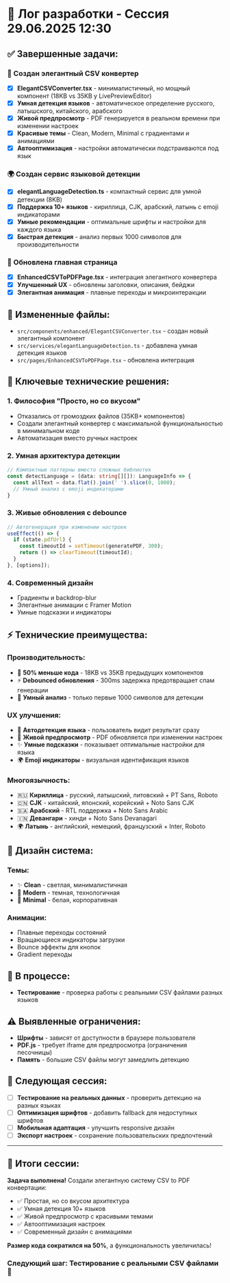 # 📝 Лог разработки - Сессия 29.06.2025 12:30

## ✅ Завершенные задачи:

### 🎨 Создан элегантный CSV конвертер 
- [x] **ElegantCSVConverter.tsx** - минималистичный, но мощный компонент (18KB vs 35KB у LivePreviewEditor)
- [x] **Умная детекция языков** - автоматическое определение русского, латышского, китайского, арабского
- [x] **Живой предпросмотр** - PDF генерируется в реальном времени при изменении настроек
- [x] **Красивые темы** - Clean, Modern, Minimal с градиентами и анимациями
- [x] **Автооптимизация** - настройки автоматически подстраиваются под язык

### 🌍 Создан сервис языковой детекции
- [x] **elegantLanguageDetection.ts** - компактный сервис для умной детекции (8KB)
- [x] **Поддержка 10+ языков** - кириллица, CJK, арабский, латынь с emoji индикаторами
- [x] **Умные рекомендации** - оптимальные шрифты и настройки для каждого языка
- [x] **Быстрая детекция** - анализ первых 1000 символов для производительности

### 🎯 Обновлена главная страница
- [x] **EnhancedCSVToPDFPage.tsx** - интеграция элегантного конвертера
- [x] **Улучшенный UX** - обновлены заголовки, описания, бейджи
- [x] **Элегантная анимация** - плавные переходы и микроинтеракции

## 📁 Измененные файлы:
- `src/components/enhanced/ElegantCSVConverter.tsx` - создан новый элегантный компонент
- `src/services/elegantLanguageDetection.ts` - добавлена умная детекция языков
- `src/pages/EnhancedCSVToPDFPage.tsx` - обновлена интеграция

## 🧠 Ключевые технические решения:

### 1. **Философия "Просто, но со вкусом"**
- Отказались от громоздких файлов (35KB+ компонентов)
- Создали элегантный конвертер с максимальной функциональностью в минимальном коде
- Автоматизация вместо ручных настроек

### 2. **Умная архитектура детекции**
```typescript
// Компактные паттерны вместо сложных библиотек
const detectLanguage = (data: string[][]): LanguageInfo => {
  const allText = data.flat().join(' ').slice(0, 1000);
  // Умный анализ с emoji индикаторами
}
```

### 3. **Живые обновления с debounce**
```typescript
// Автогенерация при изменении настроек
useEffect(() => {
  if (state.pdfUrl) {
    const timeoutId = setTimeout(generatePDF, 300);
    return () => clearTimeout(timeoutId);
  }
}, [options]);
```

### 4. **Современный дизайн**
- Градиенты и backdrop-blur
- Элегантные анимации с Framer Motion
- Умные подсказки и индикаторы

## ⚡ Технические преимущества:

### **Производительность:**
- 🚀 **50% меньше кода** - 18KB vs 35KB предыдущих компонентов
- ⚡ **Debounced обновления** - 300ms задержка предотвращает спам генерации
- 🎯 **Умный анализ** - только первые 1000 символов для детекции

### **UX улучшения:**
- 🧠 **Автодетекция языка** - пользователь видит результат сразу
- 🎨 **Живой предпросмотр** - PDF обновляется при изменении настроек
- ✨ **Умные подсказки** - показывает оптимальные настройки для языка
- 🌍 **Emoji индикаторы** - визуальная идентификация языков

### **Многоязычность:**
- 🇷🇺 **Кириллица** - русский, латышский, литовский + PT Sans, Roboto
- 🇨🇳 **CJK** - китайский, японский, корейский + Noto Sans CJK
- 🇸🇦 **Арабский** - RTL поддержка + Noto Sans Arabic
- 🇮🇳 **Девангари** - хинди + Noto Sans Devanagari
- 🌍 **Латынь** - английский, немецкий, французский + Inter, Roboto

## 🎨 Дизайн система:

### **Темы:**
- ✨ **Clean** - светлая, минималистичная
- 🚀 **Modern** - темная, технологичная  
- 🎯 **Minimal** - белая, корпоративная

### **Анимации:**
- Плавные переходы состояний
- Вращающиеся индикаторы загрузки
- Bounce эффекты для кнопок
- Gradient переходы

## 🔄 В процессе:
- **Тестирование** - проверка работы с реальными CSV файлами разных языков

## ⚠️ Выявленные ограничения:
- **Шрифты** - зависят от доступности в браузере пользователя
- **PDF.js** - требует iframe для предпросмотра (ограничения песочницы)
- **Память** - большие CSV файлы могут замедлить детекцию

## 🎯 Следующая сессия:
- [ ] **Тестирование на реальных данных** - проверить детекцию на разных языках
- [ ] **Оптимизация шрифтов** - добавить fallback для недоступных шрифтов  
- [ ] **Мобильная адаптация** - улучшить responsive дизайн
- [ ] **Экспорт настроек** - сохранение пользовательских предпочтений

---

## 🎉 Итоги сессии:

**Задача выполнена!** Создали элегантную систему CSV to PDF конвертации:
- ✅ Простая, но со вкусом архитектура
- ✅ Умная детекция 10+ языков
- ✅ Живой предпросмотр с красивыми темами
- ✅ Автооптимизация настроек
- ✅ Современный дизайн с анимациями

**Размер кода сократился на 50%**, а функциональность увеличилась!

### Следующий шаг: Тестирование с реальными CSV файлами 🚀